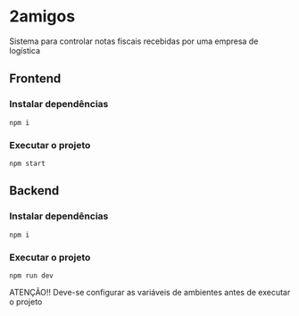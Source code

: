 # 2amigos

Sistema para controlar notas fiscais recebidas por uma empresa de logística

## Frontend
### Instalar dependências
`npm i`

### Executar o projeto
`npm start`

## Backend
### Instalar dependências
`npm i`

### Executar o projeto
`npm run dev`

ATENÇÃO!!
Deve-se configurar as variáveis de ambientes antes de executar o projeto
